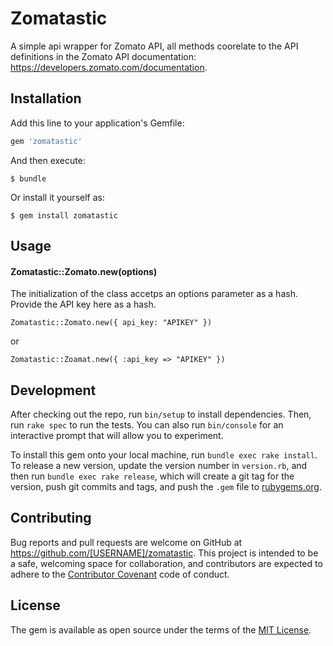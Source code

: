 # Zomatastic

A simple api wrapper for Zomato API, all methods coorelate to the API definitions in the Zomato API documentation: https://developers.zomato.com/documentation.

## Installation

Add this line to your application's Gemfile:

```ruby
gem 'zomatastic'
```

And then execute:

    $ bundle

Or install it yourself as:

    $ gem install zomatastic

## Usage

#### Zomatastic::Zomato.new(options)

The initialization of the class accetps an options parameter as a hash. Provide the API key here as a hash.

`Zomatastic::Zomato.new({ api_key: "APIKEY" })`

or

`Zomatastic::Zoamat.new({ :api_key => "APIKEY" })`

## Development

After checking out the repo, run `bin/setup` to install dependencies. Then, run `rake spec` to run the tests. You can also run `bin/console` for an interactive prompt that will allow you to experiment.

To install this gem onto your local machine, run `bundle exec rake install`. To release a new version, update the version number in `version.rb`, and then run `bundle exec rake release`, which will create a git tag for the version, push git commits and tags, and push the `.gem` file to [rubygems.org](https://rubygems.org).

## Contributing

Bug reports and pull requests are welcome on GitHub at https://github.com/[USERNAME]/zomatastic. This project is intended to be a safe, welcoming space for collaboration, and contributors are expected to adhere to the [Contributor Covenant](http://contributor-covenant.org) code of conduct.


## License

The gem is available as open source under the terms of the [MIT License](http://opensource.org/licenses/MIT).

